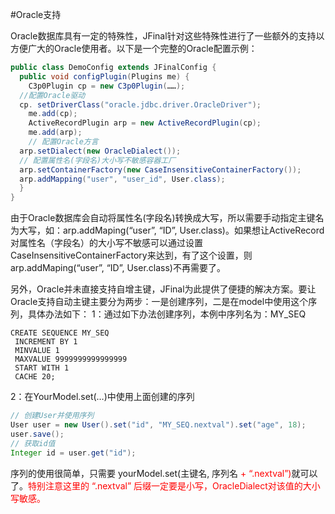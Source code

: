 #Oracle支持

Oracle数据库具有一定的特殊性，JFinal针对这些特殊性进行了一些额外的支持以方便广大的Oracle使用者。以下是一个完整的Oracle配置示例：

```java
public class DemoConfig extends JFinalConfig {
  public void configPlugin(Plugins me) {
    C3p0Plugin cp = new C3p0Plugin(……);
  //配置Oracle驱动
  cp. setDriverClass("oracle.jdbc.driver.OracleDriver");
    me.add(cp);
    ActiveRecordPlugin arp = new ActiveRecordPlugin(cp);
    me.add(arp);
    // 配置Oracle方言
  arp.setDialect(new OracleDialect());
  // 配置属性名(字段名)大小写不敏感容器工厂
  arp.setContainerFactory(new CaseInsensitiveContainerFactory());
  arp.addMapping("user", "user_id", User.class);
  }
}
```
由于Oracle数据库会自动将属性名(字段名)转换成大写，所以需要手动指定主键名为大写，如：arp.addMaping(“user”, “ID”, User.class)。如果想让ActiveRecord对属性名（字段名）的大小写不敏感可以通过设置CaseInsensitiveContainerFactory来达到，有了这个设置，则arp.addMaping(“user”, “ID”, User.class)不再需要了。

另外，Oracle并未直接支持自增主键，JFinal为此提供了便捷的解决方案。要让Oracle支持自动主键主要分为两步：一是创建序列，二是在model中使用这个序列，具体办法如下：
1：通过如下办法创建序列，本例中序列名为：MY_SEQ

```mysql
CREATE SEQUENCE MY_SEQ
 INCREMENT BY 1
 MINVALUE 1
 MAXVALUE 9999999999999999
 START WITH 1
 CACHE 20;
```




2：在YourModel.set(…)中使用上面创建的序列

```java
// 创建User并使用序列
User user = new User().set("id", "MY_SEQ.nextval").set("age", 18);
user.save();
// 获取id值
Integer id = user.get("id");
```



序列的使用很简单，只需要 yourModel.set(主键名, 序列名 <span style='color:red'>+ “.nextval”)</span>就可以了。<span style='color:red'>特别注意这里的 “.nextval” 后缀一定要是小写，OracleDialect对该值的大小写敏感。</span>
